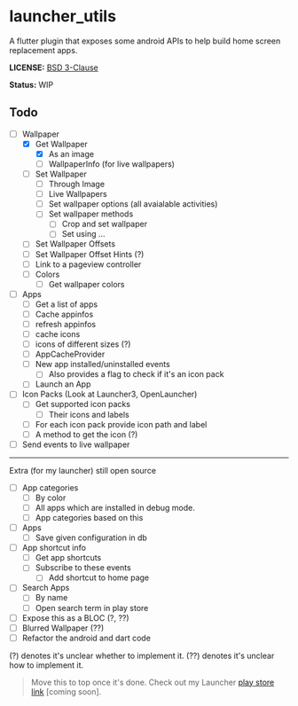 # launcher_utils

A flutter plugin that exposes some android APIs to help build home screen replacement apps.

**LICENSE:** [BSD 3-Clause](LICENSE)

**Status:** WIP

## Todo

- [ ] Wallpaper
  - [x] Get Wallpaper
    - [x] As an image
    - [ ] WallpaperInfo (for live wallpapers)
  - [ ] Set Wallpaper
    - [ ] Through Image
    - [ ] Live Wallpapers
    - [ ] Set wallpaper options (all avaialable activities)
    - [ ] Set wallpaper methods
      - [ ] Crop and set wallpaper
      - [ ] Set using ...
  - [ ] Set Wallpaper Offsets
  - [ ] Set Wallpaper Offset Hints (?)
  - [ ] Link to a pageview controller
  - [ ] Colors
    - [ ] Get wallpaper colors
- [ ] Apps
  - [ ] Get a list of apps
  - [ ] Cache appinfos
  - [ ] refresh appinfos
  - [ ] cache icons
  - [ ] icons of different sizes (?)
  - [ ] AppCacheProvider
  - [ ] New app installed/uninstalled events
    - [ ] Also provides a flag to check if it's an icon pack
  - [ ] Launch an App
- [ ] Icon Packs (Look at Launcher3, OpenLauncher)
  - [ ] Get supported icon packs
    - [ ] Their icons and labels
  - [ ] For each icon pack provide icon path and label
  - [ ] A method to get the icon (?)
- [ ] Send events to live wallpaper

---

Extra (for my launcher) still open source

- [ ] App categories
  - [ ] By color
  - [ ] All apps which are installed in debug mode.
  - [ ] App categories based on this
- [ ] Apps
  - [ ] Save given configuration in db
- [ ] App shortcut info
  - [ ] Get app shortcuts
  - [ ] Subscribe to these events
    - [ ] Add shortcut to home page
- [ ] Search Apps
  - [ ] By name
  - [ ] Open search term in play store
- [ ] Expose this as a BLOC (?, ??)
- [ ] Blurred Wallpaper (??)
- [ ] Refactor the android and dart code

(?) denotes it's unclear whether to implement it.
(??) denotes it's unclear how to implement it.

> Move this to top once it's done.
> Check out my Launcher [play store link]() [coming soon].
